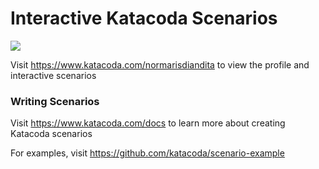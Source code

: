 # Interactive Katacoda Scenarios

[![](http://shields.katacoda.com/katacoda/normarisdiandita/count.svg)](https://www.katacoda.com/normarisdiandita "Get your profile on Katacoda.com")

Visit https://www.katacoda.com/normarisdiandita to view the profile and interactive scenarios

### Writing Scenarios
Visit https://www.katacoda.com/docs to learn more about creating Katacoda scenarios

For examples, visit https://github.com/katacoda/scenario-example
